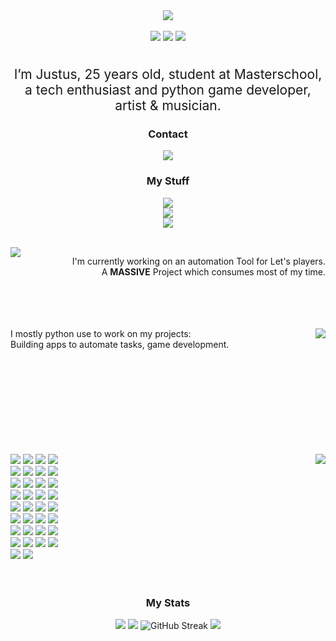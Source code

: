 

<link rel="stylesheet" href="styles.css">
<div align="center">
  <img src="hi_there.svg">
  <br><br>
  <img src="https://img.shields.io/badge/Coding-721412?style=for-the-badge&logo=undertale&logoColor=white">
  <img src="https://img.shields.io/badge/Art-F78C40?style=for-the-badge&logo=undertale&logoColor=white">
  <img src="https://img.shields.io/badge/Music-1F6B75?style=for-the-badge&logo=undertale&logoColor=white">
  <br><br>
  <p style="font-size:150%">I’m Justus, 25 years old, student at Masterschool, a tech enthusiast and python game developer, artist & musician.</p>
  <h3>Contact</h3>
  <a href="https://www.linkedin.com/in/justus-decker/"><img src="https://img.shields.io/badge/LinkedIn-009CFB?logo=youtube&logoColor=white"></a>

  <h3>My Stuff</h3>

  <a href="https://justusdecker.de/"><img src="https://img.shields.io/badge/My website-264E70"></a><br>
  <a href="https://www.youtube.com/@team-space"><img src="https://img.shields.io/badge/Music-TeamSpaceStudio-FF0000?logo=youtube&logoColor=white"></a><br>
  <a href="https://www.youtube.com/@justusgamingstuff5016"><img src="https://img.shields.io/badge/Gaming-JustusGamingStuff(German)-FF0000?logo=youtube&logoColor=white"></a>
  <br>
  
  
  <br>
  <img align=left src="https://github-readme-stats.vercel.app/api/pin/?username=justusdecker&repo=JRI&theme=gotham">
  <p align=right>
  I'm currently working on an automation Tool for Let's players.<br>
  A <b>MASSIVE</b> Project which consumes most of my time.<br><br><br><br><br>
  </p>

  <img align=right src="https://github-readme-stats.vercel.app/api/top-langs/?username=justusdecker&langs_count=15&theme=gotham&layout=compact">
  <p align=left>
  I mostly python use to work on my projects:<br>
  Building apps to automate tasks, game development.<br>
  <br>
  <br><br><br><br><br><br><br><br>
  </p>

<img align=right src="my_techstack.svg">
  
<div align=left>

<img src="https://img.shields.io/badge/python-3776AB?style=for-the-badge&logo=python&logoColor=white">
<img src="https://img.shields.io/badge/Numba-00A3E0?style=for-the-badge&logo=Numba&logoColor=white">
<img src="https://img.shields.io/badge/Numpy-777BB4?style=for-the-badge&logo=numpy&logoColor=white">
<img src="https://img.shields.io/badge/pytest-0A9EDC?style=for-the-badge&logo=pytest&logoColor=white">
<br>
<img src="https://img.shields.io/badge/Flask-000000?style=for-the-badge&logo=flask&logoColor=white">
<img src="https://img.shields.io/badge/sqlite3-003B57?style=for-the-badge&logo=sqlite&logoColor=white">
<img src="https://img.shields.io/badge/json-5E5C5C?style=for-the-badge&logo=json&logoColor=white">
<img src="https://img.shields.io/badge/selenium-43B02A?style=for-the-badge&logo=selenium&logoColor=white">
<br>
<img src="https://img.shields.io/badge/HTML5-E34F26?style=for-the-badge&logo=html5&logoColor=white">
<img src="https://img.shields.io/badge/css-663399?style=for-the-badge&logo=css&logoColor=white">
<img src="https://img.shields.io/badge/JavaScript-323330?style=for-the-badge&logo=javascript&logoColor=F7DF1E">
<img src="https://img.shields.io/badge/jinja-7E0C1B?style=for-the-badge&logo=jinja&logoColor=white">
<br>
<img src="https://img.shields.io/badge/Markdown-000000?style=for-the-badge&logo=markdown&logoColor=white">
<img src="https://img.shields.io/badge/wordpress-21759B?style=for-the-badge&logo=wordpress&logoColor=white">
<img src="https://img.shields.io/badge/VSCode-0078D4?style=for-the-badge&logo=visual%20studio%20code&logoColor=white">
<img src="https://img.shields.io/badge/Visual_Studio-5C2D91?style=for-the-badge&logo=visual%20studio&logoColor=white">
<br>
<img src="https://img.shields.io/badge/IntelliJ_IDEA-000000.svg?style=for-the-badge&logo=intellij-idea&logoColor=white">
<img src="https://img.shields.io/badge/Notepad++-90E59A.svg?style=for-the-badge&logo=notepad%2B%2B&logoColor=black">
<img src="https://img.shields.io/badge/Eclipse-2C2255?style=for-the-badge&logo=eclipse&logoColor=white">
<img src="https://img.shields.io/badge/davinciresolve-233A51?style=for-the-badge&logo=davinciresolve&logoColor=white">
<br>
<img src="https://img.shields.io/badge/lmms-10B146?style=for-the-badge&logo=lmms&logoColor=white">
<img src="https://img.shields.io/badge/Krita-203759?style=for-the-badge&logo=krita&logoColor=EEF37B">
<img src="https://img.shields.io/badge/audacity-0000CC?style=for-the-badge&logo=audacity&logoColor=white">
<img src="https://img.shields.io/badge/git-F05032?style=for-the-badge&logo=git&logoColor=white">
<br>
<img src="https://img.shields.io/badge/github-181717?style=for-the-badge&logo=github&logoColor=white">
<img src="https://img.shields.io/badge/githubactions-2088FF?style=for-the-badge&logo=githubactions&logoColor=white">
<img src="https://img.shields.io/badge/figma-F24E1E?style=for-the-badge&logo=figma&logoColor=white">
<img src="https://img.shields.io/badge/CMD / Batch-241F31?style=for-the-badge&logo=gnometerminal&logoColor=white">
<br>
<img src="https://img.shields.io/badge/Lua-2C2D72?style=for-the-badge&logo=lua&logoColor=white">
<img src="https://img.shields.io/badge/ffmpeg-007808?style=for-the-badge&logo=ffmpeg&logoColor=white">
<img src="https://img.shields.io/badge/C-00599C?style=for-the-badge&logo=c&logoColor=white">
<img src="https://img.shields.io/badge/C++-00599C?style=for-the-badge&logo=cplusplus&logoColor=white">
<br>
<img src="https://img.shields.io/badge/java-ECDC5A?style=for-the-badge&logo=java&logoColor=white">
<img src="https://img.shields.io/badge/codio-4574E0?style=for-the-badge&logo=codio&logoColor=white">
</div>
<br><br>

<h3>My Stats</h3>

<img src="https://wakatime.com/badge/user/e971c7f6-586b-4713-b710-561bca159241.svg">
  <img src="https://komarev.com/ghpvc/?username=justusdecker">

<img src="https://github-readme-streak-stats.herokuapp.com?user=justusdecker&theme=gotham&short_numbers=true" alt="GitHub Streak" />

<img src="https://github-readme-stats.vercel.app/api/wakatime?username=justus_decker&theme=gotham">




